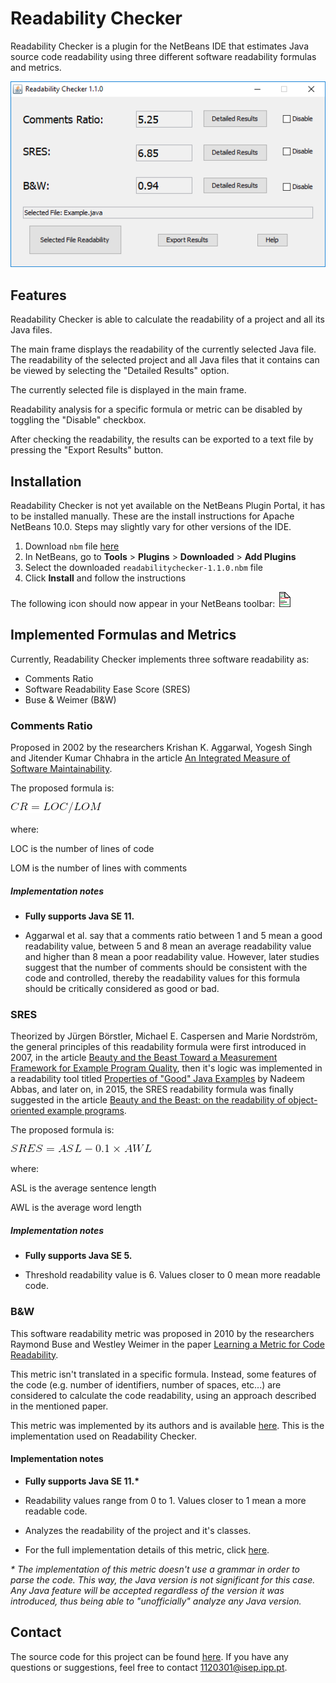 # Readability Checker

Readability Checker is a plugin for the NetBeans IDE that estimates Java source code readability using three different software readability formulas and metrics.

![Main Window](https://raw.githubusercontent.com/cdtpinto/cdtpinto.github.io/master/files/images/readabilitychecker_ui.PNG "Readability Checker Main Window")

## Features

Readability Checker is able to calculate the readability of a project and all its Java files.

The main frame displays the readability of the currently selected Java file. The readability of the selected project and all Java files that it contains can be viewed by selecting the "Detailed Results" option.

The currently selected file is displayed in the main frame.

Readability analysis for a specific formula or metric can be disabled by toggling the "Disable" checkbox.

After checking the readability, the results can be exported to a text file by pressing the "Export Results" button.

## Installation

Readability Checker is not yet available on the NetBeans Plugin Portal, it has to be installed manually. These are the install instructions for Apache NetBeans 10.0. Steps may slightly vary for other versions of the IDE.

1. Download `nbm` file [here](https://www.dropbox.com/s/r02t0d4mxmuqqy0/readabilitychecker-1.1.0.nbm?dl=0)
2. In NetBeans, go to **Tools** > **Plugins** > **Downloaded** > **Add Plugins**
3. Select the downloaded `readabilitychecker-1.1.0.nbm` file
4. Click **Install** and follow the instructions

The following icon should now appear in your NetBeans toolbar: ![](https://raw.githubusercontent.com/cdtpinto/cdtpinto.github.io/master/files/images/readabilitycheckericon24.png "Readability Checker Icon")

## Implemented Formulas and Metrics

Currently, Readability Checker implements three software readability 
as:

* Comments Ratio
* Software Readability Ease Score (SRES)
* Buse & Weimer (B&W)

### Comments Ratio

Proposed in 2002 by the researchers Krishan K. Aggarwal, Yogesh Singh and Jitender Kumar Chhabra in the article [An Integrated Measure of Software Maintainability](https://ieeexplore.ieee.org/document/981648/).

The proposed formula is:

![](https://raw.githubusercontent.com/cdtpinto/cdtpinto.github.io/master/files/images/comments_ratio_formula.gif "Comments Ratio Formula")

where:

LOC is the number of lines of code

LOM is the number of lines with comments

##### Implementation notes

* **Fully supports Java SE 11.**

* Aggarwal et al. say that a comments ratio between 1 and 5 mean a good readability value, between 5 and 8 mean an average readability value and higher than 8 mean a poor readability value. However, later studies suggest that the number of comments should be consistent with the code and controlled, thereby the readability values for this formula should be critically considered as good or bad.

### SRES

Theorized by Jürgen Börstler, Michael E. Caspersen and Marie Nordström, the general principles of this readability formula were first introduced in 2007, in the article [Beauty and the Beast Toward a Measurement Framework for Example Program Quality](https://pdfs.semanticscholar.org/8c41/1a1fb987966f2020765069dc21881826e635.pdf), then it's logic was implemented in a readability tool titled [Properties of "Good" Java Examples](http://www8.cs.umu.se/education/examina/Rapporter/NadeemAbbas_v2.pdf) by Nadeem Abbas, and later on, in 2015, the SRES readability formula was finally suggested in the article [Beauty and the Beast: on the readability of object-oriented example programs](https://link.springer.com/article/10.1007/s11219-015-9267-5).

The proposed formula is:

![](https://raw.githubusercontent.com/cdtpinto/cdtpinto.github.io/master/files/images/sres_equation.gif "SRES Formula")

where:

ASL is the average sentence length

AWL is the average word length

##### Implementation notes

* **Fully supports Java SE 5.**

* Threshold readability value is 6. Values closer to 0 mean more readable code.

### B&W

This software readability metric was proposed in 2010 by the researchers Raymond Buse and Westley Weimer in the paper [Learning a Metric for Code Readability](https://ieeexplore.ieee.org/document/5332232).

This metric isn't translated in a specific formula. Instead, some features of the code (e.g. number of identifiers, number of spaces, etc...) are considered to calculate the code readability, using an approach described in the mentioned paper.

This metric was implemented by its authors and is available [here](http://www.arrestedcomputing.com/readability). This is the implementation used on Readability Checker.

#### Implementation notes

* **Fully supports Java SE 11.\***

* Readability values range from 0 to 1. Values closer to 1 mean a more readable code.

* Analyzes the readability of the project and it's classes.

* For the full implementation details of this metric, click [here](https://cdtpinto.github.io/pages/bw).

*\* The implementation of this metric doesn't use a grammar in order to parse the code. This way, the Java version is not significant for this case. Any Java feature will be accepted regardless of the version it was introduced, thus being able to "unofficially" analyze any Java version.*

## Contact

The source code for this project can be found [here](https://github.com/cdtpinto/readabilitychecker). If you have any questions or suggestions, feel free to contact <1120301@isep.ipp.pt>.
